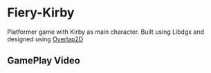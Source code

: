 # Fiery-Kirby
Platformer game with Kirby as main character. Built using Libdgx and designed using [Overlap2D](http://overlap2d.com/)



## GamePlay Video


